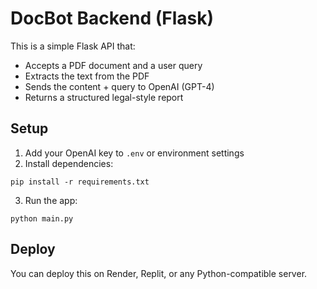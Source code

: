 # DocBot Backend (Flask)

This is a simple Flask API that:
- Accepts a PDF document and a user query
- Extracts the text from the PDF
- Sends the content + query to OpenAI (GPT-4)
- Returns a structured legal-style report

## Setup

1. Add your OpenAI key to `.env` or environment settings
2. Install dependencies:

```
pip install -r requirements.txt
```

3. Run the app:

```
python main.py
```

## Deploy

You can deploy this on Render, Replit, or any Python-compatible server.
